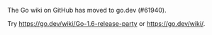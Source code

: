 The Go wiki on GitHub has moved to go.dev (#61940).

Try <https://go.dev/wiki/Go-1.6-release-party> or <https://go.dev/wiki/>.

